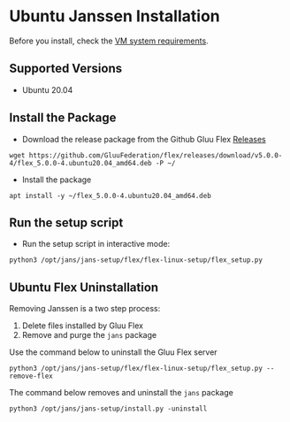 
# Ubuntu Janssen Installation

Before you install, check the [VM system requirements](vm-requirements.md).

## Supported Versions
- Ubuntu 20.04

## Install the Package

- Download the release package from the Github Gluu Flex [Releases](https://github.com/GluuFederation/flex/releases)

```
wget https://github.com/GluuFederation/flex/releases/download/v5.0.0-4/flex_5.0.0-4.ubuntu20.04_amd64.deb -P ~/
```

- Install the package

```
apt install -y ~/flex_5.0.0-4.ubuntu20.04_amd64.deb
```

## Run the setup script

- Run the setup script in interactive mode:

```
python3 /opt/jans/jans-setup/flex/flex-linux-setup/flex_setup.py
```

## Ubuntu Flex Uninstallation

Removing Janssen is a two step process:

1. Delete files installed by Gluu Flex
1. Remove and purge the `jans` package

Use the command below to uninstall the Gluu Flex server

```
python3 /opt/jans/jans-setup/flex/flex-linux-setup/flex_setup.py --remove-flex
```

<!-- I need to add the output when command is run. -->


The command below removes and uninstall the `jans` package

```
python3 /opt/jans/jans-setup/install.py -uninstall

```

<!-- I need to add the output when command is run. -->
